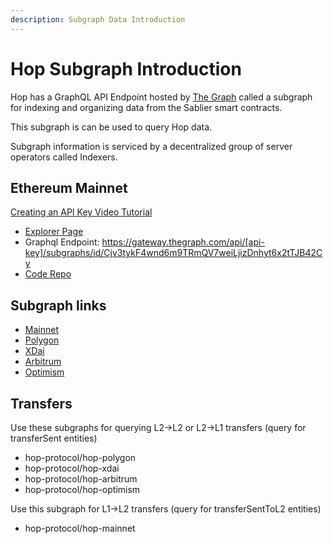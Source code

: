 ```yaml
---
description: Subgraph Data Introduction
---
```


# Hop Subgraph Introduction

Hop has a GraphQL API Endpoint hosted by [The Graph](https://thegraph.com/docs/about/introduction#what-the-graph-is) called a subgraph for indexing and organizing data from the Sablier smart contracts.

This subgraph is can be used to query Hop data.

Subgraph information is serviced by a decentralized group of server operators called Indexers.

## Ethereum Mainnet

[Creating an API Key Video Tutorial](https://www.youtube.com/watch?v=UrfIpm-Vlgs)

- [Explorer Page](https://thegraph.com/explorer/subgraph?id=Cjv3tykF4wnd6m9TRmQV7weiLjizDnhyt6x2tTJB42Cy&view=Playground)
- Graphql Endpoint: https://gateway.thegraph.com/api/[api-key]/subgraphs/id/Cjv3tykF4wnd6m9TRmQV7weiLjizDnhyt6x2tTJB42Cy
- [Code Repo](https://github.com/hop-protocol/subgraph)

## Subgraph links

- [Mainnet](https://thegraph.com/hosted-service/subgraph/hop-protocol/hop-mainnet)
- [Polygon](https://thegraph.com/hosted-service/subgraph/hop-protocol/hop-polygon)
- [XDai](https://thegraph.com/hosted-service/subgraph/hop-protocol/hop-xdai)
- [Arbitrum](https://thegraph.com/hosted-service/subgraph/hop-protocol/hop-arbitrum)
- [Optimism](https://thegraph.com/hosted-service/subgraph/hop-protocol/hop-optimism)

## Transfers

Use these subgraphs for querying L2->L2 or L2->L1 transfers (query for transferSent entities)

- hop-protocol/hop-polygon
- hop-protocol/hop-xdai
- hop-protocol/hop-arbitrum
- hop-protocol/hop-optimism

Use this subgraph for L1->L2 transfers (query for transferSentToL2 entities)

- hop-protocol/hop-mainnet
